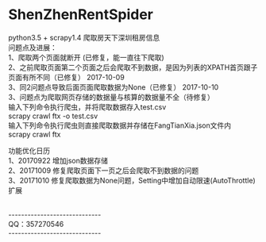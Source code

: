 # ShenZhenRentSpider
python3.5 + scrapy1.4 爬取房天下深圳租房信息
<br>
问题点及进展：
<br>
1、爬取两个页面就断开 (已修复，能一直往下爬取)
<br>
2、之前爬取页面第二个页面之后会爬取不到数据，是因为列表的XPATH首页跟子页面有所不同（已修复） 2017-10-09
<br>
3、同2问题点导致后面页面爬取数据为None（已修复） 2017-10-10
<br>
3、问题点为爬取网页存储的数据量与核算的数据量不全（待修复）
<br>
输入下列命令执行爬虫，并将爬取数据存入test.csv
<br>
scrapy crawl ftx -o test.csv
<br>
输入下列命令执行爬虫则直接爬取数据并存储在FangTianXia.json文件内
<br>
scrapy crawl ftx
<br>

功能优化日历
<br>
1、20170922 增加json数据存储
<br>
2、20171009 修复爬取页面下一页之后会爬取不到数据的问题
<br>
3、20171010 修复爬取数据为None问题，Setting中增加自动限速(AutoThrottle)扩展
<br>


<br>
-----------------------------<br>
        QQ：357270546<br>
-----------------------------<br>
<br>

